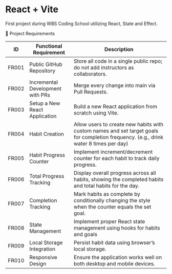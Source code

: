 # React + Vite

First project during WBS Coding School utilizing React, State and Effect.

📝 Project Requirements

| ID    | Functional Requirement           | Description                                                                                                                           |
| ----- | -------------------------------- | ------------------------------------------------------------------------------------------------------------------------------------- |
| FR001 | Public GitHub Repository         | Store all code in a single public repo; do not add instructors as collaborators.                                                      |
| FR002 | Incremental Development with PRs | Merge every change into main via Pull Requests.                                                                                       |
| FR003 | Setup a New React Application    | Build a new React application from scratch using Vite.                                                                                |
| FR004 | Habit Creation                   | Allow users to create new habits with custom names and set target goals for completion frequency. (e.g., drink water 8 times per day) |
| FR005 | Habit Progress Counter           | Implement increment/decrement counter for each habit to track daily progress.                                                         |
| FR006 | Total Progress Tracking          | Display overall progress across all habits, showing the completed habits and total habits for the day.                                |
| FR007 | Completion Tracking              | Mark habits as complete by conditionally changing the style when the counter equals the set goal.                                     |
| FR008 | State Management                 | Implement proper React state management using hooks for habits and goals                                                              |
| FR009 | Local Storage Integration        | Persist habit data using browser’s local storage.                                                                                     |
| FR010 | Responsive Design                | Ensure the application works well on both desktop and mobile devices.                                                                 |
